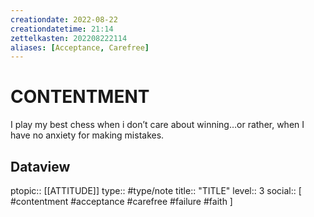 ```yaml
---
creationdate: 2022-08-22
creationdatetime: 21:14
zettelkasten: 202208222114
aliases: [Acceptance, Carefree]
---
```

# CONTENTMENT
I play my best chess when i don’t care about winning…or rather, when I have no anxiety for making mistakes.

## Dataview
ptopic:: [[ATTITUDE]]
type:: #type/note
title:: "TITLE"
level:: 3
social:: [ #contentment #acceptance #carefree #failure #faith ]
